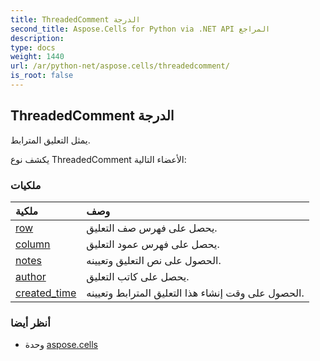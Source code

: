 ```yaml
---
title: ThreadedComment الدرجة
second_title: Aspose.Cells for Python via .NET API المراجع
description:
type: docs
weight: 1440
url: /ar/python-net/aspose.cells/threadedcomment/
is_root: false
---
```

##  ThreadedComment الدرجة
يمثل التعليق المترابط.



يكشف نوع ThreadedComment الأعضاء التالية:

###  ملكيات
| ملكية| وصف|
| :- | :- |
| [row](/cells/ar/python-net/aspose.cells/threadedcomment/row) | يحصل على فهرس صف التعليق.|
| [column](/cells/ar/python-net/aspose.cells/threadedcomment/column) | يحصل على فهرس عمود التعليق.|
| [notes](/cells/ar/python-net/aspose.cells/threadedcomment/notes) | الحصول على نص التعليق وتعيينه.|
| [author](/cells/ar/python-net/aspose.cells/threadedcomment/author) | يحصل على كاتب التعليق.|
| [created_time](/cells/ar/python-net/aspose.cells/threadedcomment/created_time) | الحصول على وقت إنشاء هذا التعليق المترابط وتعيينه.|



###  أنظر أيضا
* وحدة [aspose.cells](..)
